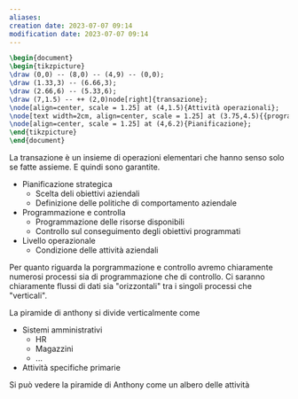```yaml
---
aliases: 
creation date: 2023-07-07 09:14
modification date: 2023-07-07 09:14
---
```


```tikz
\begin{document}
\begin{tikzpicture}
\draw (0,0) -- (8,0) -- (4,9) -- (0,0);
\draw (1.33,3) -- (6.66,3);
\draw (2.66,6) -- (5.33,6);
\draw (7,1.5) -- ++ (2,0)node[right]{transazione};
\node[align=center, scale = 1.25] at (4,1.5){Attività operazionali};
\node[text width=2cm, align=center, scale = 1.25] at (3.75,4.5){{programmazione e controllo}};
\node[align=center, scale = 1.25] at (4,6.2){Pianificazione};
\end{tikzpicture}
\end{document}
```

La transazione è un insieme di operazioni elementari che hanno senso solo se fatte assieme. E quindi sono garantite.

- Pianificazione strategica
	- Scelta deli obiettivi aziendali
	- Definizione delle politiche di comportamento aziendale
- Programmazione e controlla
	- Programmazione delle risorse disponibili
	- Controllo sul conseguimento degli obiettivi programmati
- Livello operazionale
	- Condizione delle attività aziendali


Per quanto riguarda la porgrammazione e controllo avremo chiaramente numerosi processi sia di programmazione che di controllo. Ci saranno chiaramente flussi di dati sia "orizzontali" tra i singoli processi che "verticali". 

La piramide di anthony si divide verticalmente come
- Sistemi amministrativi
	- HR
	- Magazzini
	- ...
- Attività specifiche primarie

Si può vedere la piramide di Anthony come un albero delle attività